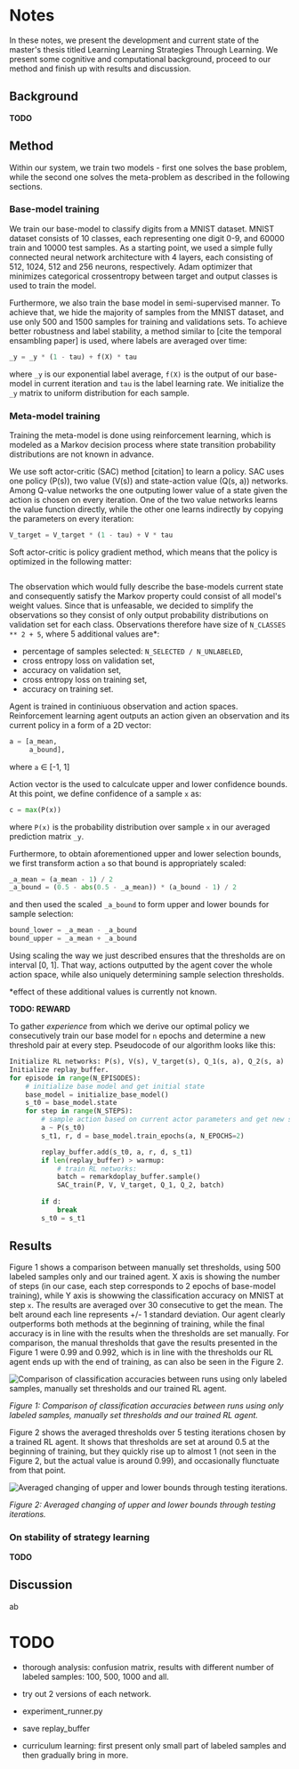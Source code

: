 # Notes

In these notes, we present the development and current state of the master's thesis titled Learning Learning Strategies Through Learning. We present some cognitive and computational background, proceed to our method and finish up with results and discussion. 

## Background

**TODO**

## Method

Within our system, we train two models - first one solves the base problem, while the second one solves the meta-problem as described in the following sections. 

### Base-model training

We train our base-model to classify digits from a MNIST dataset. MNIST dataset consists of 10 classes, each representing one digit 0-9, and 60000 train and 10000 test samples. As a starting point, we used a simple fully connected neural network architecture with 4 layers, each consisting of 512, 1024, 512 and 256 neurons, respectively. Adam optimizer that minimizes categorical crossentropy between target and output classes is used to train the model. 

Furthermore, we also train the base model in semi-supervised manner. To achieve that, we hide the majority of samples from the MNIST dataset, and use only 500 and 1500 samples for training and validations sets. To achieve better robustness and label stability, a method similar to [cite the temporal ensambling paper] is used, where labels are averaged over time:

```python
_y = _y * (1 - tau) + f(X) * tau
```
where `_y` is our exponential label average, `f(X)` is the output of our base-model in current iteration and `tau` is the label learning rate. We initialize the `_y` matrix to uniform distribution for each sample. 

### Meta-model training

Training the meta-model is done using reinforcement learning, which is modeled as a Markov decision process where state transition probability distributions are not known in advance.

We use soft actor-critic (SAC) method [citation] to learn a policy. SAC uses one policy (P(s)), two value (V(s)) and state-action value (Q(s, a)) networks. Among Q-value networks the one outputing lower value of a state given the action is chosen on every iteration. One of the two value networks learns the value function directly, while the other one learns indirectly by copying the parameters on every iteration:
```python
V_target = V_target * (1 - tau) + V * tau
```

Soft actor-critic is policy gradient method, which means that the policy is optimized in the following matter:
```

```

The observation which would fully describe the base-models current state and consequently satisfy the Markov property could consist of all model's weight values. Since that is unfeasable, we decided to simplify the observations so they consist of only output probability distributions on validation set for each class. Observations therefore have size of `N_CLASSES ** 2 + 5`, where 5 additional values are*:
- percentage of samples selected: `N_SELECTED / N_UNLABELED`,
- cross entropy loss on validation set,
- accuracy on validation set,
- cross entropy loss on training set,
- accuracy on training set.

Agent is trained in continiuous observation and action spaces. Reinforcement learning agent outputs an action given an observation and its current policy in a form of a 2D vector:
```python
a = [a_mean,
     a_bound],
```
where `a` ∈ [-1, 1]

Action vector is the used to calculcate upper and lower confidence bounds. At this point, we define confidence of a sample `x` as:
```python
c = max(P(x))
```
where `P(x)` is the probability distribution over sample `x` in our averaged prediction matrix `_y`.

Furthermore, to obtain aforementioned upper and lower selection bounds, we first transform action `a` so that bound is appropriately scaled:
```python
_a_mean = (a_mean - 1) / 2
_a_bound = (0.5 - abs(0.5 - _a_mean)) * (a_bound - 1) / 2
```

and then used the scaled `_a_bound` to form upper and lower bounds for sample selection:
```python
bound_lower = _a_mean - _a_bound
bound_upper = _a_mean + _a_bound
```

Using scaling the way we just described ensures that the thresholds are on interval [0, 1]. That way, actions outputted by the agent cover the whole action space, while also uniquely determining sample selection thresholds. 

*effect of these additional values is currently not known.

**TODO: REWARD**

To gather *experience* from which we derive our optimal policy we consecutively train our base model for `n` epochs and determine a new threshold pair at every step. Pseudocode of our algorithm looks like this:

```python
Initialize RL networks: P(s), V(s), V_target(s), Q_1(s, a), Q_2(s, a)
Initialize replay_buffer.
for episode in range(N_EPISODES):
    # initialize base model and get initial state
    base_model = initialize_base_model()
    s_t0 = base_model.state 
    for step in range(N_STEPS):
        # sample action based on current actor parameters and get new state and reward.
        a ~ P(s_t0)
        s_t1, r, d = base_model.train_epochs(a, N_EPOCHS=2)

        replay_buffer.add(s_t0, a, r, d, s_t1)
        if len(replay_buffer) > warmup:
            # train RL networks:
            batch = remarkdoplay_buffer.sample()
            SAC_train(P, V, V_target, Q_1, Q_2, batch)
        
        if d:
            break
        s_t0 = s_t1
```

## Results

Figure 1 shows a comparison between manually set thresholds, using 500 labeled samples only and our trained agent. X axis is showing the number of steps (in our case, each step corresponds to 2 epochs of base-model training), while Y axis is showwing the classification accuracy on MNIST at step `x`. The results are averaged over 30 consecutive to get the mean. The belt around each line represents +/- 1 standard deviation. Our agent clearly outperforms both methods at the beginning of training, while the final accuracy is in line with the results when the thresholds are set manually. For comparison, the manual thresholds that gave the results presented in the Figure 1 were 0.99 and 0.992, which is in line with the thresholds our RL agent ends up with the end of training, as can also be seen in the Figure 2.

![Comparison of classification accuracies between runs using only labeled samples, manually set thresholds and our trained RL agent.](./notes_images/2020-02-10_19-33-36.809566.svg)

*Figure 1: Comparison of classification accuracies between runs using only labeled samples, manually set thresholds and our trained RL agent.*

Figure 2 shows the averaged thresholds over 5 testing iterations chosen by a trained RL agent. It shows that thresholds are set at around 0.5 at the beginning of training, but they quickly rise up to almost 1 (not seen in the Figure 2, but the actual value is around 0.99), and occasionally flunctuate from that point. 

![Averaged changing of upper and lower bounds through testing iterations.](./notes_images/420_test_actions.svg)

*Figure 2: Averaged changing of upper and lower bounds through testing iterations.*

### On stability of strategy learning

**TODO**

## Discussion

ab

# TODO

- thorough analysis: confusion matrix, results with different number of labeled samples: 100, 500, 1000 and all.
- try out 2 versions of each network.
- experiment_runner.py
- save replay_buffer

- curriculum learning: first present only small part of labeled samples and then gradually bring in more.
